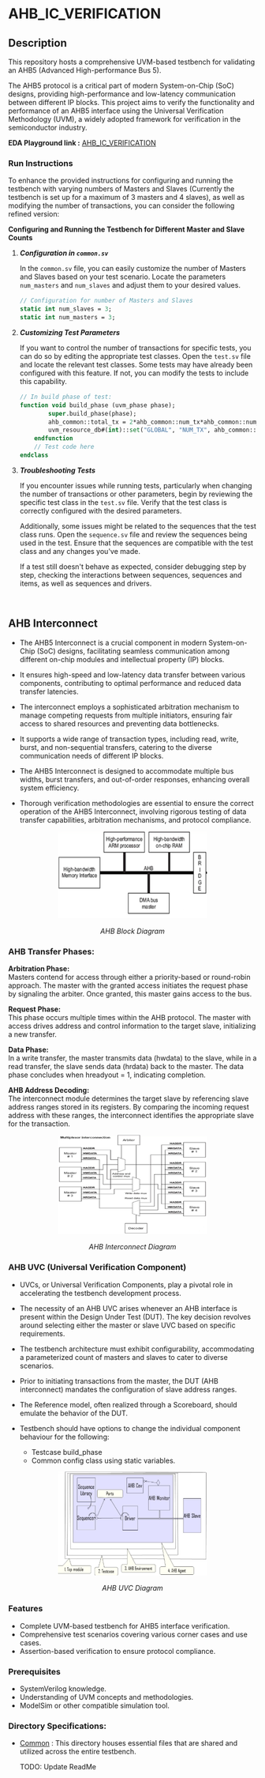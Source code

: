 # AHB_IC_VERIFICATION
## Description
This repository hosts a comprehensive UVM-based testbench for validating an AHB5 (Advanced High-performance Bus 5).

The AHB5 protocol is a critical part of modern System-on-Chip (SoC) designs, providing high-performance and low-latency communication between different IP blocks. This project aims to verify the functionality and performance of an AHB5 interface using the Universal Verification Methodology (UVM), a widely adopted framework for verification in the semiconductor industry.

**EDA Playground link :** [AHB_IC_VERIFICATION](https://www.edaplayground.com/x/Ff8B) <br>

### Run Instructions <br>
To enhance the provided instructions for configuring and running the testbench with varying numbers of Masters and Slaves (Currently the testbench is set up for a maximum of 3 masters and 4 slaves), as well as modifying the number of transactions, you can consider the following refined version:

**Configuring and Running the Testbench for Different Master and Slave Counts**

1. ***Configuration in `common.sv`***

   In the `common.sv` file, you can easily customize the number of Masters and Slaves based on your test scenario. Locate the parameters `num_masters` and `num_slaves` and adjust them to your desired values.

   ```systemverilog
   // Configuration for number of Masters and Slaves
   static int num_slaves = 3;
   static int num_masters = 3;

2. ***Customizing Test Parameters***

   If you want to control the number of transactions for specific tests, you can do so by editing the appropriate test classes. Open the `test.sv` file and locate the relevant test classes. Some tests may have already been configured with this feature. If not, you can    modify the tests to include this capability.
   ```systemverilog
   // In build phase of test:
   function void build_phase (uvm_phase phase);
           super.build_phase(phase);
           ahb_common::total_tx = 2*ahb_common::num_tx*ahb_common::num_masters;
           uvm_resource_db#(int)::set("GLOBAL", "NUM_TX", ahb_common::num_tx , this);
       endfunction
       // Test code here
   endclass
   ```
3. ***Troubleshooting Tests***

   If you encounter issues while running tests, particularly when changing the number of transactions or other parameters, begin by reviewing the specific test class in the `test.sv` file. Verify that the test class is correctly configured with the desired parameters.

   Additionally, some issues might be related to the sequences that the test class runs. Open the `sequence.sv` file and review the sequences being used in the test. Ensure that the sequences are compatible with the test class and any changes you've made.

   If a test still doesn't behave as expected, consider debugging step by step, checking the interactions between sequences, sequences and items, as well as sequences and drivers.

</br>

## AHB Interconnect 
  
- The AHB5 Interconnect is a crucial component in modern System-on-Chip (SoC) designs, facilitating seamless communication among different on-chip modules and intellectual property (IP) blocks.

- It ensures high-speed and low-latency data transfer between various components, contributing to optimal performance and reduced data transfer latencies.

- The interconnect employs a sophisticated arbitration mechanism to manage competing requests from multiple initiators, ensuring fair access to shared resources and preventing data bottlenecks.

- It supports a wide range of transaction types, including read, write, burst, and non-sequential transfers, catering to the diverse communication needs of different IP blocks.

- The AHB5 Interconnect is designed to accommodate multiple bus widths, burst transfers, and out-of-order responses, enhancing overall system efficiency.

- Thorough verification methodologies are essential to ensure the correct operation of the AHB5 Interconnect, involving rigorous testing of data transfer capabilities, arbitration mechanisms, and protocol compliance.

<p align="center">
   <img width="60%"  src="Images/AHB_Block_Diagram.png"/> </p>
  <p align="center"> <em>AHB Block Diagram </em></p> 

### AHB Transfer Phases:

<strong>Arbitration Phase:</strong> <br>
Masters contend for access through either a priority-based or round-robin approach. The master with the granted access initiates the request phase by signaling the arbiter. Once granted, this master gains access to the bus.

<strong>Request Phase:</strong> <br>
This phase occurs multiple times within the AHB protocol. The master with access drives address and control information to the target slave, initializing a new transfer.

<strong>Data Phase:</strong> <br>
In a write transfer, the master transmits data (hwdata) to the slave, while in a read transfer, the slave sends data (hrdata) back to the master. The data phase concludes when hreadyout = 1, indicating completion.

<strong>AHB Address Decoding:</strong> <br>
The interconnect module determines the target slave by referencing slave address ranges stored in its registers. By comparing the incoming request address with these ranges, the interconnect identifies the appropriate slave for the transaction.

<p align="center">
<img width="60%" src="Images/AHB_Interconnect_arch.png"/> </p> 
<p align="center"><em>AHB Interconnect Diagram</em> </p>

### AHB UVC (Universal Verification Component)

- UVCs, or Universal Verification Components, play a pivotal role in accelerating the testbench development process.

- The necessity of an AHB UVC arises whenever an AHB interface is present within the Design Under Test (DUT). The key decision revolves around selecting either the master or slave UVC based on specific requirements.

- The testbench architecture must exhibit configurability, accommodating a parameterized count of masters and slaves to cater to diverse scenarios.

- Prior to initiating transactions from the master, the DUT (AHB interconnect) mandates the configuration of slave address ranges.

- The Reference model, often realized through a Scoreboard, should emulate the behavior of the DUT.

- Testbench should have options to change the individual component behaviour for the following:
  - Testcase build_phase
  - Common config class using static variables.

<p align="center">
<img width="60%" src="Images/AHB_UVC_Diagram.png"/> </p>
<p align="center"><em> AHB UVC Diagram</em> </p>
  
### Features
- Complete UVM-based testbench for AHB5 interface verification.
- Comprehensive test scenarios covering various corner cases and use cases.
- Assertion-based verification to ensure protocol compliance.

### Prerequisites
- SystemVerilog knowledge.
- Understanding of UVM concepts and methodologies.
- ModelSim or other compatible simulation tool.

### Directory Specifications:

- [Common](Common) : This directory houses essential files that are shared and utilized across the entire testbench.


  TODO: Update ReadMe

